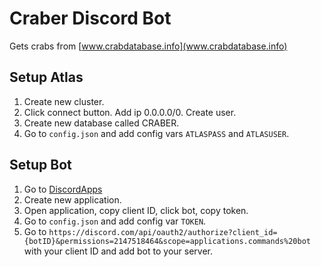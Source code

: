 # Craber Discord Bot
Gets crabs from [www.crabdatabase.info](www.crabdatabase.info)

## Setup Atlas
1. Create new cluster.
2. Click connect button. Add ip 0.0.0.0/0. Create user.
3. Create new database called CRABER.
4. Go to `config.json` and add config vars `ATLASPASS` and `ATLASUSER`.

## Setup Bot
1. Go to [DiscordApps](discord.com/developers/applications)
2. Create new application.
3. Open application, copy client ID, click bot, copy token.
4. Go to `config.json` and add config var `TOKEN`.
5. Go to `https://discord.com/api/oauth2/authorize?client_id={botID}&permissions=2147518464&scope=applications.commands%20bot` with your client ID and add bot to your server.
